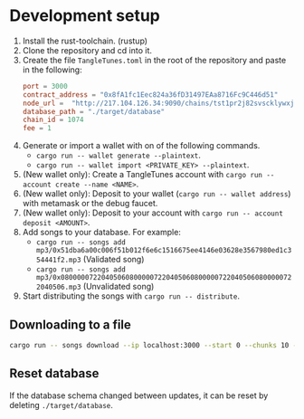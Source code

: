 # Development setup
1. Install the rust-toolchain. (rustup)
2. Clone the repository and cd into it.
3. Create the file `TangleTunes.toml` in the root of the repository and paste in the following:
    ```toml
    port = 3000
    contract_address = "0x8fA1fc1Eec824a36fD31497EAa8716Fc9C446d51"
    node_url = 	"http://217.104.126.34:9090/chains/tst1pr2j82svscklywxj8gyk3dt5jz3vpxhnl48hh6h6rn0g8dfna0zsceya7up/evm"
    database_path = "./target/database"
    chain_id = 1074
    fee = 1
    ```
3. Generate or import a wallet with on of the following commands.
    - `cargo run -- wallet generate --plaintext`.
    - `cargo run -- wallet import <PRIVATE_KEY> --plaintext`.
4. (New wallet only): Create a TangleTunes account with `cargo run -- account create --name <NAME>`.
5. (New wallet only): Deposit to your wallet (`cargo run -- wallet address`) with metamask or the debug faucet.
5. (New wallet only): Deposit to your account with `cargo run -- account deposit <AMOUNT>`.
6. Add songs to your database. For example:
    - `cargo run -- songs add mp3/0x51dba6a00c006f51b012f6e6c1516675ee4146e03628e3567980ed1c354441f2.mp3` (Validated song)
    - `cargo run -- songs add mp3/0x0800000722040506080000072204050608000007220405060800000722040506.mp3` (Unvalidated song)
7. Start distributing the songs with `cargo run -- distribute`.

## Downloading to a file
```sh
cargo run -- songs download --ip localhost:3000 --start 0 --chunks 10 --to-file ./target/output.mp3 --song 0x51dba6a00c006f51b012f6e6c1516675ee4146e03628e3567980ed1c354441f2
```

## Reset database
If the database schema changed between updates, it can be reset by deleting `./target/database`.